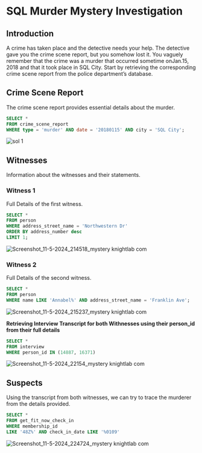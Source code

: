 # SQL Murder Mystery Investigation

## Introduction
A crime has taken place and the detective needs your help. The detective gave you the crime scene report, but you somehow lost it. You vaguely remember that the crime was a ​murder​ that occurred sometime on ​Jan.15, 2018​ and that it took place in ​SQL City​. Start by retrieving the corresponding crime scene report from the police department’s database.

## Crime Scene Report
The crime scene report provides essential details about the murder.

````sql
SELECT *  
FROM crime_scene_report 
WHERE type = 'murder' AND date = '20180115' AND city = 'SQL City';
````

![sol 1](https://github.com/austinosho/SQL-Murder-Mystery-Investigation/assets/166131518/8df4eb29-6183-4471-923c-063f63fa3248)

## Witnesses
Information about the witnesses and their statements.

### Witness 1
Full Details of the first witness.
````sql
SELECT * 
FROM person 
WHERE address_street_name = 'Northwestern Dr' 
ORDER BY address_number desc
LIMIT 1;
````
![Screenshot_11-5-2024_214518_mystery knightlab com](https://github.com/austinosho/SQL-Murder-Mystery-Investigation/assets/166131518/6e1daa68-858e-414e-965e-1277c6409179)

### Witness 2
Full Details of the second witness.
````sql
SELECT * 
FROM person 
WHERE name LIKE 'Annabel%' AND address_street_name = 'Franklin Ave';
````
![Screenshot_11-5-2024_215237_mystery knightlab com](https://github.com/austinosho/SQL-Murder-Mystery-Investigation/assets/166131518/d3b698ae-49d6-4b0e-8479-99c1a9744f6c)

**Retrieving Interview Transcript for both Withnesses using their person_id from their full details**
````sql
SELECT * 
FROM interview 
WHERE person_id IN (14887, 16371)
````
![Screenshot_11-5-2024_22154_mystery knightlab com](https://github.com/austinosho/SQL-Murder-Mystery-Investigation/assets/166131518/3d65d4db-a042-4046-b4f9-cca01a9e9060)

## Suspects
Using the transcript from both witnesses, we can try to trace the murderer from the details provided.
````sql
SELECT * 
FROM get_fit_now_check_in 
WHERE membership_id  
LIKE '48Z%' AND check_in_date LIKE '%0109'
````
![Screenshot_11-5-2024_224724_mystery knightlab com](https://github.com/austinosho/SQL-Murder-Mystery-Investigation/assets/166131518/c7b7a309-cd65-4569-bea4-86366150cea1)








